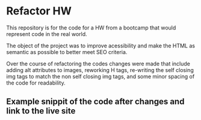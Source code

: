 # Refactor HW
This repository is for the code for a HW from a bootcamp that would represent code in the real world. 

The object of the project was to improve acessibility and make the HTML as semantic as possible to better meet SEO criteria.

Over the course of refactoring the codes changes were made that include adding alt attributes to images, reworking H tags, re-writing the self closing img tags to match the non self closing img tags, and some minor spacing of the code for readability. 


## Example snippit of the code after changes and link to the live site



